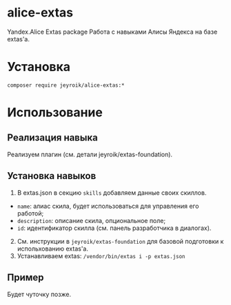 # alice-extas

Yandex.Alice Extas package
Работа с навыками Алисы Яндекса на базе extas'a.

# Установка

`composer require jeyroik/alice-extas:*`

# Использование

## Реализация навыка

Реализуем плагин (см. детали jeyroik/extas-foundation).

## Установка навыков

1. В extas.json в секцию `skills` добавляем данные своих скиллов.
- `name`: алиас скила, будет использоваться для управления его работой;
- `description`: описание скила, опциональное поле;
- `id`: идентификатор скилла (см. панель разработчика в диалогах).

2. См. инструкции в `jeyroik/extas-foundation` для базовой подготовки к испольхованию extas'a.
3. Устанавливаем extas: `/vendor/bin/extas i -p extas.json`

## Пример

Будет чуточку позже.
